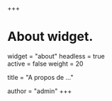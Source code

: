 +++
# About widget.
widget = "about"
headless = true  
active = false 
weight = 20  

title = "A propos de ..."

author = "admin"
+++
